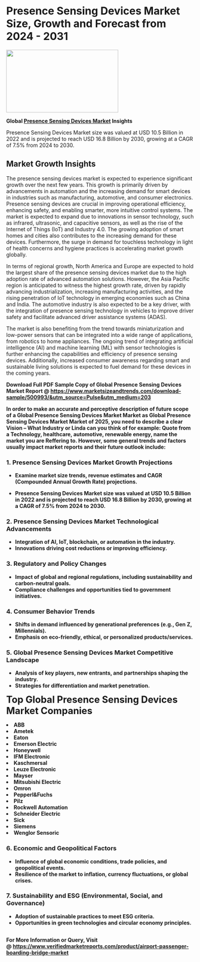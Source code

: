 <H1>Presence Sensing Devices Market Size, Growth and Forecast from 2024 - 2031</H1><img class="aligncenter size-medium wp-image-584254" src="https://thirdeyenews.in/wp-content/uploads/2024/09/Global-Market-Research-300x168.jpeg" alt="" width="300" height="168" /><p><strong>Global&nbsp;<a href="https://www.marketsizeandtrends.com/download-sample/500993/&amp;utm_source=Pulse&amp;utm_medium=203">Presence Sensing Devices Market</a> Insights</strong></p><p>Presence Sensing Devices Market size was valued at USD 10.5 Billion in 2022 and is projected to reach USD 16.8 Billion by 2030, growing at a CAGR of 7.5% from 2024 to 2030.</p><p><h2>Market Growth Insights</h2> <p>The presence sensing devices market is expected to experience significant growth over the next few years. This growth is primarily driven by advancements in automation and the increasing demand for smart devices in industries such as manufacturing, automotive, and consumer electronics. Presence sensing devices are crucial in improving operational efficiency, enhancing safety, and enabling smarter, more intuitive control systems. The market is expected to expand due to innovations in sensor technology, such as infrared, ultrasonic, and capacitive sensors, as well as the rise of the Internet of Things (IoT) and Industry 4.0. The growing adoption of smart homes and cities also contributes to the increasing demand for these devices. Furthermore, the surge in demand for touchless technology in light of health concerns and hygiene practices is accelerating market growth globally.</p> <p><strong></strong></p> <p>In terms of regional growth, North America and Europe are expected to hold the largest share of the presence sensing devices market due to the high adoption rate of advanced automation solutions. However, the Asia Pacific region is anticipated to witness the highest growth rate, driven by rapidly advancing industrialization, increasing manufacturing activities, and the rising penetration of IoT technology in emerging economies such as China and India. The automotive industry is also expected to be a key driver, with the integration of presence sensing technology in vehicles to improve driver safety and facilitate advanced driver assistance systems (ADAS).</p> <p>The market is also benefiting from the trend towards miniaturization and low-power sensors that can be integrated into a wide range of applications, from robotics to home appliances. The ongoing trend of integrating artificial intelligence (AI) and machine learning (ML) with sensor technologies is further enhancing the capabilities and efficiency of presence sensing devices. Additionally, increased consumer awareness regarding smart and sustainable living solutions is expected to fuel demand for these devices in the coming years.</p> <p><strong></p><p><span class=""><strong>Download Full PDF Sample Copy of Global Presence Sensing Devices Market Report</strong> @ <a href="https://www.marketsizeandtrends.com/download-sample/500993/&amp;utm_source=Pulse&amp;utm_medium=203" target="_blank">https://www.marketsizeandtrends.com/download-sample/500993/&amp;utm_source=Pulse&amp;utm_medium=203</a></span></p><p>In order to make an accurate and perceptive description of future scope of a Global&nbsp;Presence Sensing Devices Market Market as Global&nbsp;Presence Sensing Devices Market Market of 2025, you need to describe a clear Vision &ndash; What Industry or Linda can you think of for example: Quote from a Technology, healthcare, automotive, renewable energy, name the market you are Reffering to. However, some general trends and factors usually impact market reports and their future outlook include:</p><h3>1.&nbsp;<strong>Presence Sensing Devices Market Growth Projections</strong></h3><ul><li>Examine market size trends, revenue estimates and CAGR (Compounded Annual Growth Rate) projections.</li><li><p>Presence Sensing Devices Market size was valued at USD 10.5 Billion in 2022 and is projected to reach USD 16.8 Billion by 2030, growing at a CAGR of 7.5% from 2024 to 2030.</p></li></ul><h3>2.&nbsp;<strong>Presence Sensing Devices Market Technological Advancements</strong></h3><ul><li>Integration of AI, IoT, blockchain, or automation in the industry.</li><li>Innovations driving cost reductions or improving efficiency.</li></ul><h3>3.&nbsp;<strong>Regulatory and Policy Changes</strong></h3><ul><li>Impact of global and regional regulations, including sustainability and carbon-neutral goals.</li><li>Compliance challenges and opportunities tied to government initiatives.</li></ul><h3>4.&nbsp;<strong>Consumer Behavior Trends</strong></h3><ul><li>Shifts in demand influenced by generational preferences (e.g., Gen Z, Millennials).</li><li>Emphasis on eco-friendly, ethical, or personalized products/services.</li></ul><h3>5.&nbsp;<strong>Global Presence Sensing Devices Market Competitive Landscape</strong></h3><ul><li>Analysis of key players, new entrants, and partnerships shaping the industry.</li><li>Strategies for differentiation and market penetration.</li></ul><p data-pm-slice="1 1 []"><span style="color: inherit; font-family: inherit; font-size: 25px;">Top Global Presence Sensing Devices Market Companies</span></p><div class="" data-test-id=""><p><li>ABB</li><li> Ametek</li><li> Eaton</li><li> Emerson Electric</li><li> Honeywell</li><li> IFM Electronic</li><li> Kaschmersal</li><li> Leuze Electronic</li><li> Mayser</li><li> Mitsubishi Electric</li><li> Omron</li><li> Pepperl&Fuchs</li><li> Pilz</li><li> Rockwell Automation</li><li> Schneider Electric</li><li> Sick</li><li> Siemens</li><li> Wenglor Sensoric</li></p></div><h3>6.&nbsp;<strong>Economic and Geopolitical Factors</strong></h3><ul><li>Influence of global economic conditions, trade policies, and geopolitical events.</li><li>Resilience of the market to inflation, currency fluctuations, or global crises.</li></ul><h3>7.&nbsp;<strong>Sustainability and ESG (Environmental, Social, and Governance)</strong></h3><ul><li>Adoption of sustainable practices to meet ESG criteria.</li><li>Opportunities in green technologies and circular economy principles.</li></ul><h2><strong style="font-size: 14px;">For More Information or Query, Visit @&nbsp;</strong><a style="background-color: #ffffff; font-size: 14px;" href="https://www.marketsizeandtrends.com/report/presence-sensing-devices-market/" target="_blank">https://www.verifiedmarketreports.com/product/airport-passenger-boarding-bridge-market</a></h2>
